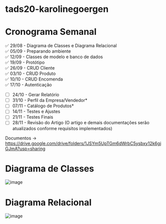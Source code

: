 # tads20-karolinegoergen
# Cronograma Semanal
:white_check_mark: 29/08 - Diagrama de Classes e Diagrama Relacional <br>
:white_check_mark: 05/09 - Preparando ambiente <br>
:white_check_mark: 12/09 - Classes de modelo e banco de dados <br>
:white_check_mark: 19/09 - Protótipo <br>
:white_check_mark: 26/09 - CRUD Cliente <br>
:white_check_mark: 03/10 - CRUD Produto <br>
:white_check_mark: 10/10 - CRUD Encomenda <br>
:white_check_mark: 17/10 - Autenticação
- [ ] 24/10 - Gerar Relatório
- [ ] 31/10 - Perfil da Empresa/Vendedor*
- [ ] 07/11 - Catálogo de Produtos*
- [ ] 14/11 - Testes e Ajustes
- [ ] 21/11 - Testes Finais  
- [ ] 28/11 - Revisão do Artigo (O artigo e demais documentações serão atualizados conforme requisitos implementados)

Documentos -> https://drive.google.com/drive/folders/1JSYm5UpTGm6dWrbC5ysbxy12k6gjGJmA?usp=sharing

# Diagrama de Classes
![image](https://user-images.githubusercontent.com/60994975/188964979-00777a38-2a26-4aeb-9e36-6d18430b294b.png)
# Diagrama Relacional
![image](https://user-images.githubusercontent.com/60994975/188720258-7297a490-277a-4067-84f3-275922f40878.png)

